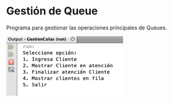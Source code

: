 # Gestión de Queue
Programa para gestionar las operaciones principales de Queues.

![](images/screen.png)
